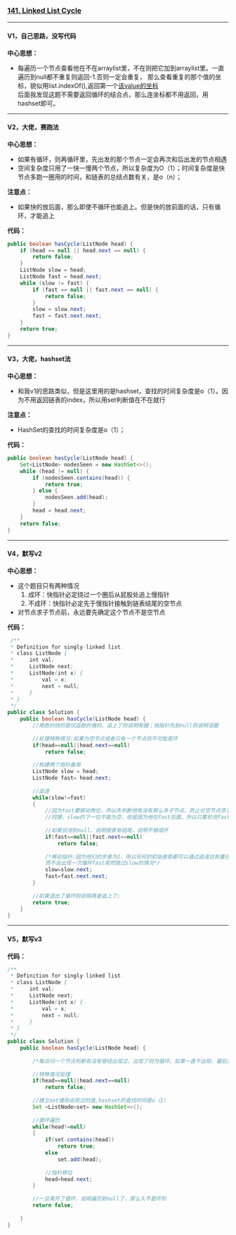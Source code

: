 ### [141. Linked List Cycle](https://leetcode.com/problems/linked-list-cycle/)

---

#### V1，自己思路，没写代码
**中心思想：**
- 每遍历一个节点查看他在不在arraylist里，不在则把它加到arraylist里。一直遍历到null都不重复则返回-1.否则一定会重复，
那么查看重复的那个值的坐标，貌似用list.indexOf(),返回第一个[该value的坐标](https://blog.csdn.net/evilcry2012/article/details/46877885) <br/>
后面我发现这题不需要返回循环的结合点，那么连坐标都不用返回，用hashset即可。

---

#### V2，大佬，赛跑法
**中心思想：**
- 如果有循环，则再循环里，先出发的那个节点一定会再次和后出发的节点相遇
- 空间复杂度只用了一快一慢两个节点，所以复杂度为O（1）；时间复杂度是快节点多跑一圈用的时间，和链表的总结点数有关，是o（n）；

**注意点：**
- 如果快的放后面，那么即使不循环也能追上。但是快的放前面的话，只有循环，才能追上

**代码：**
```java
public boolean hasCycle(ListNode head) {
    if (head == null || head.next == null) {
        return false;
    }
    ListNode slow = head;
    ListNode fast = head.next;
    while (slow != fast) {
        if (fast == null || fast.next == null) {
            return false;
        }
        slow = slow.next;
        fast = fast.next.next;
    }
    return true;
}
```

---

#### V3，大佬，hashset法

**中心思想：**
- 和我v1的思路类似，但是这里用的是hashset，查找的时间复杂度是o（1）。因为不用返回链表的index，所以用set判断值在不在就行

**注意点：**
- HashSet的查找的时间复杂度是o（1）；

**代码：**
```java
public boolean hasCycle(ListNode head) {
    Set<ListNode> nodesSeen = new HashSet<>();
    while (head != null) {
        if (nodesSeen.contains(head)) {
            return true;
        } else {
            nodesSeen.add(head);
        }
        head = head.next;
    }
    return false;
}
```

---

#### V4，默写v2

**中心思想：**
- 这个题目只有两种情况
  1. 成环：快指针必定绕过一个圈后从屁股处追上慢指针
  2. 不成环：快指针必定先于慢指针接触到链表结尾的空节点
- 对节点求子节点前，永远要先确定这个节点不是空节点

**代码：**
```java
 /**
 * Definition for singly-linked list.
 * class ListNode {
 *     int val;
 *     ListNode next;
 *     ListNode(int x) {
 *         val = x;
 *         next = null;
 *     }
 * }
 */
public class Solution {
    public boolean hasCycle(ListNode head) {
        //用跑的快的尝试追跑的慢的，追上了则说明有圈；快指针先到null则说明没圈
        
        //处理特殊情况:如果为空节点或者只有一个节点则不可能是环
        if(head==null||head.next==null)
            return false;
        
        //构建两个指针备用
        ListNode slow = head;
        ListNode fast= head.next;
        
        //追逐
        while(slow!=fast)
        {
            //因为fast要移动两位，所以先判断他有没有那么多子节点，防止对空节点求子节点
            //同理，slow的下一位不能为空，但是因为他在fast后面，所以只要检测fast就可
            
            //如果侦测到null，说明链表有结尾，说明不够成环
            if(fast==null||fast.next==null)
                return false;
            
            /*移动指针:因为他们的步差为1，所以任何的初始差距都可以通过追逐达到重合两点的目的，
            而不会出现一次循环fast突然跳过slow的情况*/
            slow=slow.next;
            fast=fast.next.next;
        }
        
        //如果退出了循环则说明两者追上了;
        return true;
    }
}
```

---

#### V5，默写v3

**代码：**
```java
/**
 * Definition for singly-linked list.
 * class ListNode {
 *     int val;
 *     ListNode next;
 *     ListNode(int x) {
 *         val = x;
 *         next = null;
 *     }
 * }
 */
public class Solution {
    public boolean hasCycle(ListNode head) {
        
        /*每访问一个节点判断有没有曾经出现过，出现了则为循环。如果一直不出现，最后会遍历到结尾null*/
        
        //特殊情况处理
        if(head==null||head.next==null)
            return false;
        
        //建立set储存出现过的值,hashset的查找时间是o（1）
        Set <ListNode>set= new HashSet<>();
        
        //循环遍历
        while(head!=null)
        {
            if(set.contains(head))
                return true;
            else
                set.add(head);
            
            //指针移位
            head=head.next;
        }
        
        //一旦离开了循环，说明遍历到null了，那么久不是环形
        return false;
        
    }
}
```
